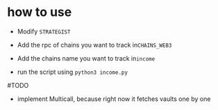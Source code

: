 # how to use

- Modify `STRATEGIST`
- Add the rpc of chains you want to track in`CHAINS_WEB3`
- Add the chains name you want to track in`income`

- run the script using `python3 income.py`



#TODO

- implement Multicall, because right now it fetches vaults one by one
